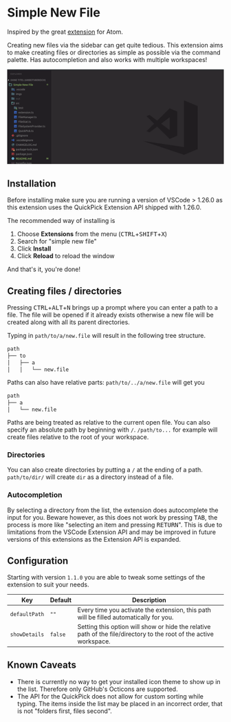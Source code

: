 # Simple New File

Inspired by the great [extension](https://github.com/Osmose/advanced-open-file) for Atom.

Creating new files via the sidebar can get quite tedious. This extension aims to make creating files or directories as simple as possible via the command palette. Has autocompletion and also works with multiple workspaces!

![Small preview of the extension](imgs/preview.gif)

## Installation

Before installing make sure you are running a version of VSCode > 1.26.0 as this extension uses the QuickPick Extension API shipped with 1.26.0.

The recommended way of installing is

1. Choose **Extensions** from the menu (<kbd>CTRL</kbd>+<kbd>SHIFT</kbd>+<kbd>X</kbd>)
2. Search for "simple new file"
3. Click **Install**
4. Click **Reload** to reload the window

And that's it, you're done!

## Creating files / directories

Pressing <kbd>CTRL</kbd>+<kbd>ALT</kbd>+<kbd>N</kbd> brings up a prompt where you can enter a path to a file. The file will be opened if it already exists otherwise a new file will be created along with all its parent directories.

Typing in `path/to/a/new.file` will result in the following tree structure.

```
path
├── to
│   ├── a
│   │   └── new.file
```

Paths can also have relative parts: `path/to/../a/new.file` will get you
```
path
├── a
│   └── new.file
```

Paths are being treated as relative to the current open file. You can also specify an absolute path by beginning with `/`. `/path/to...` for example will create files relative to the root of your workspace.

### Directories

You can also create directories by putting a `/` at the ending of a path. `path/to/dir/` will create `dir` as a directory instead of a file.

### Autocompletion

By selecting a directory from the list, the extension does autocomplete the input for you. Beware however, as this does not work by pressing <kbd>TAB</kbd>, the process is more like "selecting an item and pressing <kbd>RETURN</kbd>". This is due to limitations from the VSCode Extension API and may be improved in future versions of this extensions as the Extension API is expanded.

## Configuration

Starting with version `1.1.0` you are able to tweak some settings of the extension to suit your needs.

Key | Default | Description
--- | --- | ---
```defaultPath``` | `""` | Every time you activate the extension, this path will be filled automatically for you.
```showDetails``` | `false` | Setting this option will show or hide the relative path of the file/directory to the root of the active workspace.

## Known Caveats

- There is currently no way to get your installed icon theme to show up in the list. Therefore only GitHub's Octicons are supported.
- The API for the QuickPick does not allow for custom sorting while typing. The items inside the list may be placed in an incorrect order, that is not "folders first, files second".
